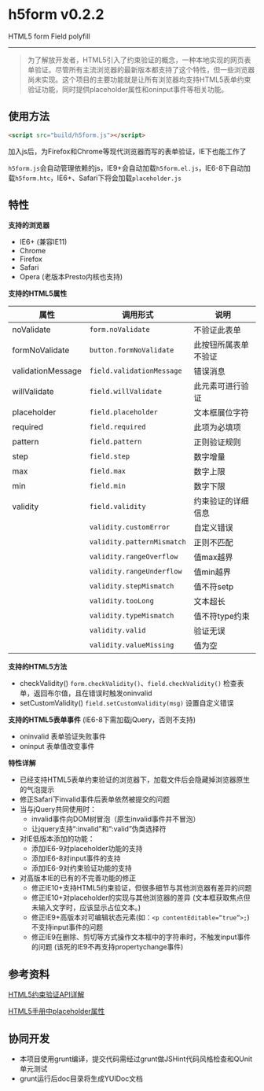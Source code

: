 h5form v0.2.2
======

HTML5 form Field polyfill

----------

> 为了解放开发者，HTML5引入了约束验证的概念，一种本地实现的网页表单验证。尽管所有主流浏览器的最新版本都支持了这个特性，但一些浏览器尚未实现。这个项目的主要功能就是让所有浏览器均支持HTML5表单约束验证功能，同时提供placeholder属性和oninput事件等相关功能。

## 使用方法 ##
```HTML
<script src="build/h5form.js"></script>
```

加入js后，为Firefox和Chrome等现代浏览器而写的表单验证，IE下也能工作了

`h5form.js`会自动管理依赖的js，IE9+会自动加载`h5form.el.js`，IE6-8下自动加载`h5form.htc`，IE6+、Safari下将会加载`placeholder.js`

## 特性 ##

**支持的浏览器**

- IE6+		(兼容IE11)
- Chrome
- Firefox
- Safari
- Opera (老版本Presto内核也支持)

**支持的HTML5属性**

| 属性					| 调用形式         			| 说明				|
| --------------------- | ------------------------- | ----------------- |
| noValidate			| `form.noValidate`			| 不验证此表单		|
| formNoValidate		| `button.formNoValidate`	| 此按钮所属表单不验证|
| validationMessage		| `field.validationMessage`	| 错误消息			|
| willValidate			| `field.willValidate`		| 此元素可进行验证	|
| placeholder			| `field.placeholder`		| 文本框展位字符		|
| required				| `field.required`			| 此项为必填项		|
| pattern				| `field.pattern`			| 正则验证规则		|
| step					| `field.step`				| 数字增量			|
| max					| `field.max`				| 数字上限			|
| min					| `field.min`				| 数字下限			|
| validity				| `field.validity`			| 约束验证的详细信息	|
|| `validity.customError`		|自定义错误
|| `validity.patternMismatch`	|正则不匹配
|| `validity.rangeOverflow`		|值max越界
|| `validity.rangeUnderflow`	|值min越界
|| `validity.stepMismatch`		|值不符setp
|| `validity.tooLong`			|文本超长
|| `validity.typeMismatch`		|值不符type约束
|| `validity.valid`				|验证无误
|| `validity.valueMissing`		|值为空

**支持的HTML5方法**

- checkValidity()		`form.checkValidity()`、`field.checkValidity()`	检查表单，返回布尔值，且在错误时触发oninvalid
- setCustomValidity()	`field.setCustomValidity(msg)`					设置自定义错误

**支持的HTML5表单事件**	(IE6-8下需加载jQuery，否则不支持)

- oninvalid		表单验证失败事件
- oninput		表单值改变事件

**特性详解**

- 已经支持HTML5表单约束验证的浏览器下，加载文件后会隐藏掉浏览器原生的气泡提示
- 修正Safari下invalid事件后表单依然被提交的问题
- 当与jQuery共同使用时：
	- invalid事件向DOM树冒泡（原生invalid事件并不冒泡）
	- 让jquery支持“:invalid”和“:valid”伪类选择符
- 对IE低版本添加的功能：
	- 添加IE6-9对placeholder功能的支持
	- 添加IE6-8对input事件的支持
	- 添加IE6-9对约束验证功能的支持
- 对高版本IE的已有的不完善功能的修正
	- 修正IE10+支持HTML5约束验证，但很多细节与其他浏览器有差异的问题
	- 修正IE10+对placeholder的实现与其他浏览器的差异	(文本框获取焦点但未输入文字时，应该显示占位文本。)
	- 修正IE9+高版本对可编辑状态元素(如：`<p contentEditable=“true”>;`)不支持input事件的问题
	- 修正IE9在删除、剪切等方式操作文本框中的字符串时，不触发input事件的问题	(该死的IE9不再支持propertychange事件)

## 参考资料 ##

[HTML5约束验证API详解](http://ju.outofmemory.cn/entry/31397)

[HTML5手册中placeholder属性](http://www.w3school.com.cn/html5/att_input_placeholder.asp)

## 协同开发 ##

- 本项目使用grunt编译，提交代码需经过grunt做JSHint代码风格检查和QUnit单元测试
- grunt运行后doc目录将生成YUIDoc文档
